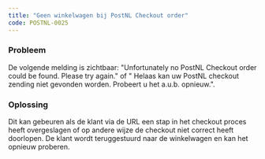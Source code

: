 ```yaml
---
title: "Geen winkelwagen bij PostNL Checkout order"
code: POSTNL-0025
---
```

### Probleem

De volgende melding is zichtbaar: "Unfortunately no PostNL Checkout order could be found. Please try again." of " Helaas kan uw PostNL checkout zending niet gevonden worden. Probeert u het a.u.b. opnieuw.".

### Oplossing

Dit kan gebeuren als de klant via de URL een stap in het checkout proces heeft overgeslagen of op andere wijze de checkout niet correct heeft doorlopen. De klant wordt teruggestuurd naar de winkelwagen en kan het opnieuw proberen.
